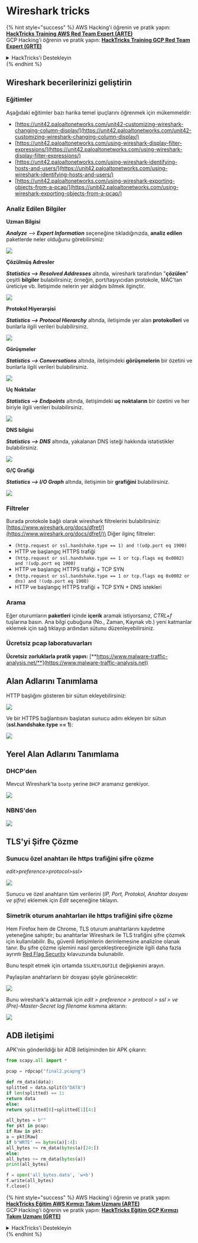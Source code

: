 # Wireshark tricks

{% hint style="success" %}
AWS Hacking'i öğrenin ve pratik yapın:<img src="/.gitbook/assets/arte.png" alt="" data-size="line">[**HackTricks Training AWS Red Team Expert (ARTE)**](https://training.hacktricks.xyz/courses/arte)<img src="/.gitbook/assets/arte.png" alt="" data-size="line">\
GCP Hacking'i öğrenin ve pratik yapın: <img src="/.gitbook/assets/grte.png" alt="" data-size="line">[**HackTricks Training GCP Red Team Expert (GRTE)**<img src="/.gitbook/assets/grte.png" alt="" data-size="line">](https://training.hacktricks.xyz/courses/grte)

<details>

<summary>HackTricks'i Destekleyin</summary>

* [**abonelik planlarını**](https://github.com/sponsors/carlospolop) kontrol edin!
* **💬 [**Discord grubuna**](https://discord.gg/hRep4RUj7f) veya [**telegram grubuna**](https://t.me/peass) katılın ya da **Twitter'da** 🐦 [**@hacktricks\_live**](https://twitter.com/hacktricks\_live)** bizi takip edin.**
* **Hacking ipuçlarını paylaşmak için** [**HackTricks**](https://github.com/carlospolop/hacktricks) ve [**HackTricks Cloud**](https://github.com/carlospolop/hacktricks-cloud) github reposuna PR gönderin.

</details>
{% endhint %}


## Wireshark becerilerinizi geliştirin

### Eğitimler

Aşağıdaki eğitimler bazı harika temel ipuçlarını öğrenmek için mükemmeldir:

* [https://unit42.paloaltonetworks.com/unit42-customizing-wireshark-changing-column-display/](https://unit42.paloaltonetworks.com/unit42-customizing-wireshark-changing-column-display/)
* [https://unit42.paloaltonetworks.com/using-wireshark-display-filter-expressions/](https://unit42.paloaltonetworks.com/using-wireshark-display-filter-expressions/)
* [https://unit42.paloaltonetworks.com/using-wireshark-identifying-hosts-and-users/](https://unit42.paloaltonetworks.com/using-wireshark-identifying-hosts-and-users/)
* [https://unit42.paloaltonetworks.com/using-wireshark-exporting-objects-from-a-pcap/](https://unit42.paloaltonetworks.com/using-wireshark-exporting-objects-from-a-pcap/)

### Analiz Edilen Bilgiler

**Uzman Bilgisi**

_**Analyze** --> **Expert Information**_ seçeneğine tıkladığınızda, **analiz edilen** paketlerde neler olduğunu görebilirsiniz:

![](<../../../.gitbook/assets/image (256).png>)

**Çözülmüş Adresler**

_**Statistics --> Resolved Addresses**_ altında, wireshark tarafından "**çözülen**" çeşitli **bilgiler** bulabilirsiniz; örneğin, port/taşıyıcıdan protokole, MAC'tan üreticiye vb. İletişimde nelerin yer aldığını bilmek ilginçtir.

![](<../../../.gitbook/assets/image (893).png>)

**Protokol Hiyerarşisi**

_**Statistics --> Protocol Hierarchy**_ altında, iletişimde yer alan **protokolleri** ve bunlarla ilgili verileri bulabilirsiniz.

![](<../../../.gitbook/assets/image (586).png>)

**Görüşmeler**

_**Statistics --> Conversations**_ altında, iletişimdeki **görüşmelerin** bir özetini ve bunlarla ilgili verileri bulabilirsiniz.

![](<../../../.gitbook/assets/image (453).png>)

**Uç Noktalar**

_**Statistics --> Endpoints**_ altında, iletişimdeki **uç noktaların** bir özetini ve her biriyle ilgili verileri bulabilirsiniz.

![](<../../../.gitbook/assets/image (896).png>)

**DNS bilgisi**

_**Statistics --> DNS**_ altında, yakalanan DNS isteği hakkında istatistikler bulabilirsiniz.

![](<../../../.gitbook/assets/image (1063).png>)

**G/Ç Grafiği**

_**Statistics --> I/O Graph**_ altında, iletişimin bir **grafiğini** bulabilirsiniz.

![](<../../../.gitbook/assets/image (992).png>)

### Filtreler

Burada protokole bağlı olarak wireshark filtrelerini bulabilirsiniz: [https://www.wireshark.org/docs/dfref/](https://www.wireshark.org/docs/dfref/)\
Diğer ilginç filtreler:

* `(http.request or ssl.handshake.type == 1) and !(udp.port eq 1900)`
* HTTP ve başlangıç HTTPS trafiği
* `(http.request or ssl.handshake.type == 1 or tcp.flags eq 0x0002) and !(udp.port eq 1900)`
* HTTP ve başlangıç HTTPS trafiği + TCP SYN
* `(http.request or ssl.handshake.type == 1 or tcp.flags eq 0x0002 or dns) and !(udp.port eq 1900)`
* HTTP ve başlangıç HTTPS trafiği + TCP SYN + DNS istekleri

### Arama

Eğer oturumların **paketleri** içinde **içerik** aramak istiyorsanız, _CTRL+f_ tuşlarına basın. Ana bilgi çubuğuna (No., Zaman, Kaynak vb.) yeni katmanlar eklemek için sağ tıklayıp ardından sütunu düzenleyebilirsiniz.

### Ücretsiz pcap laboratuvarları

**Ücretsiz zorluklarla pratik yapın:** [**https://www.malware-traffic-analysis.net/**](https://www.malware-traffic-analysis.net)

## Alan Adlarını Tanımlama

HTTP başlığını gösteren bir sütun ekleyebilirsiniz:

![](<../../../.gitbook/assets/image (639).png>)

Ve bir HTTPS bağlantısını başlatan sunucu adını ekleyen bir sütun (**ssl.handshake.type == 1**):

![](<../../../.gitbook/assets/image (408) (1).png>)

## Yerel Alan Adlarını Tanımlama

### DHCP'den

Mevcut Wireshark'ta `bootp` yerine `DHCP` aramanız gerekiyor.

![](<../../../.gitbook/assets/image (1013).png>)

### NBNS'den

![](<../../../.gitbook/assets/image (1003).png>)

## TLS'yi Şifre Çözme

### Sunucu özel anahtarı ile https trafiğini şifre çözme

_edit>preference>protocol>ssl>_

![](<../../../.gitbook/assets/image (1103).png>)

Sunucu ve özel anahtarın tüm verilerini (_IP, Port, Protokol, Anahtar dosyası ve şifre_) eklemek için _Edit_ seçeneğine tıklayın.

### Simetrik oturum anahtarları ile https trafiğini şifre çözme

Hem Firefox hem de Chrome, TLS oturum anahtarlarını kaydetme yeteneğine sahiptir; bu anahtarlar Wireshark ile TLS trafiğini şifre çözmek için kullanılabilir. Bu, güvenli iletişimlerin derinlemesine analizine olanak tanır. Bu şifre çözme işlemini nasıl gerçekleştireceğinizle ilgili daha fazla ayrıntı [Red Flag Security](https://redflagsecurity.net/2019/03/10/decrypting-tls-wireshark/) kılavuzunda bulunabilir.

Bunu tespit etmek için ortamda `SSLKEYLOGFILE` değişkenini arayın.

Paylaşılan anahtarların bir dosyası şöyle görünecektir:

![](<../../../.gitbook/assets/image (820).png>)

Bunu wireshark'a aktarmak için _edit > preference > protocol > ssl > ve (Pre)-Master-Secret log filename_ kısmına aktarın:

![](<../../../.gitbook/assets/image (989).png>)

## ADB iletişimi

APK'nin gönderildiği bir ADB iletişiminden bir APK çıkarın:
```python
from scapy.all import *

pcap = rdpcap("final2.pcapng")

def rm_data(data):
splitted = data.split(b"DATA")
if len(splitted) == 1:
return data
else:
return splitted[0]+splitted[1][4:]

all_bytes = b""
for pkt in pcap:
if Raw in pkt:
a = pkt[Raw]
if b"WRTE" == bytes(a)[:4]:
all_bytes += rm_data(bytes(a)[24:])
else:
all_bytes += rm_data(bytes(a))
print(all_bytes)

f = open('all_bytes.data', 'w+b')
f.write(all_bytes)
f.close()
```
{% hint style="success" %}
AWS Hacking'i öğrenin ve pratik yapın:<img src="/.gitbook/assets/arte.png" alt="" data-size="line">[**HackTricks Eğitim AWS Kırmızı Takım Uzmanı (ARTE)**](https://training.hacktricks.xyz/courses/arte)<img src="/.gitbook/assets/arte.png" alt="" data-size="line">\
GCP Hacking'i öğrenin ve pratik yapın: <img src="/.gitbook/assets/grte.png" alt="" data-size="line">[**HackTricks Eğitim GCP Kırmızı Takım Uzmanı (GRTE)**<img src="/.gitbook/assets/grte.png" alt="" data-size="line">](https://training.hacktricks.xyz/courses/grte)

<details>

<summary>HackTricks'i Destekleyin</summary>

* [**abonelik planlarını**](https://github.com/sponsors/carlospolop) kontrol edin!
* **Bize katılın** 💬 [**Discord grubuna**](https://discord.gg/hRep4RUj7f) veya [**telegram grubuna**](https://t.me/peass) veya **bizi** **Twitter'da** 🐦 [**@hacktricks\_live**](https://twitter.com/hacktricks\_live)** takip edin.**
* **Hacking ipuçlarını paylaşmak için** [**HackTricks**](https://github.com/carlospolop/hacktricks) ve [**HackTricks Cloud**](https://github.com/carlospolop/hacktricks-cloud) github reposuna PR gönderin.

</details>
{% endhint %}
